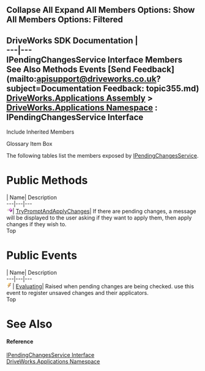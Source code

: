 Collapse All Expand All Members Options: Show All  Members Options: Filtered   
---  
DriveWorks SDK Documentation  |   
---|---  
IPendingChangesService Interface Members   
See Also Methods Events [Send Feedback](mailto:apisupport@driveworks.co.uk?subject=Documentation Feedback: topic355.md)  
[DriveWorks.Applications Assembly](topic13.md) > [DriveWorks.Applications Namespace](topic16.md) : IPendingChangesService Interface  
---  
  
Include Inherited Members    


Glossary Item Box

The following tables list the members exposed by [IPendingChangesService](topic355.md).

# Public Methods

| Name| Description  
---|---|---  
![ Method](dotnetimages/Method.gif)| [TryPromptAndApplyChanges](topic360.md)| If there are pending changes, a message will be displayed to the user asking if they want to apply them, then apply changes if they wish to.   
Top

# Public Events

| Name| Description  
---|---|---  
![ Event](dotnetimages/Event.gif)| [Evaluating](topic361.md)| Raised when pending changes are being checked. use this event to register unsaved changes and their applicators.   
Top

# See Also

#### Reference

[IPendingChangesService Interface](topic355.md)   
[DriveWorks.Applications Namespace](topic16.md)


